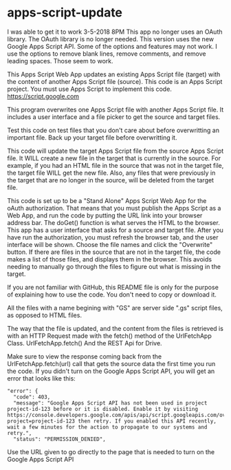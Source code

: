 # apps-script-update
I was able to get it to work 3-5-2018 8PM  This app no longer uses an OAuth library.  The OAuth library is no longer needed.
This version uses the new Google Apps Script API.  Some of the options and features may not work.  I use the options to remove blank lines, remove comments, and remove leading spaces.  Those seem to work.

This Apps Script Web App updates an existing Apps Script file (target) with the content of another Apps Script file (source).  This code is an Apps Script project.  You must use Apps Script to implement this code.  https://script.google.com

This program overwrites one Apps Script file with another Apps Script file.  It includes a user interface and a file picker to get the source and target files.  

Test this code on test files that you don't care about before overwritting an important file.  Back up your target file before overwritting it.

This code will update the target Apps Script file from the source Apps Script file.   It WILL create a new file in the target that is currently in the source.  For example, if you had an HTML file in the source that was not in the target file, the target file WILL get the new file.  Also, any files that were previously in the target that are no longer in the source, will be deleted from the target file.

This code is set up to be a "Stand Alone" Apps Script Web App for the oAuth authorization. That means that you must publish the Apps Script as a Web App, and run the code by putting the URL link into your browser address bar.  The doGet() function is what serves the HTML to the browser.  This app has a user interface that asks for a source and target file.  After you have run the authorization, you must refresh the browser tab, and the user interface will be shown.  Choose the file names and click the "Overwrite" button.  If there are files in the source that are not in the target file, the code makes a list of those files, and displays them in the browser.  This avoids needing to manually go through the files to figure out what is missing in the target.

If you are not familiar with GitHub, this README file is only for the purpose of explaining how to use the code.  You don't need to copy or download it.

All the files with a name begining with "GS" are server side ".gs" script files, as opposed to HTML files.

The way that the file is updated, and the content from the files is retrieved is with an HTTP Request made with the fetch() method of the UrlFetchApp Class.  UrlFetchApp.fetch()   And the REST Api for Drive.

Make sure to view the response coming back from the UrlFetchApp.fetch(url) call that gets the source data the first time you run the code.  If you didn't turn on the Google Apps Script API, you will get an error that looks like this:

    "error": {
      "code": 403,
      "message": "Google Apps Script API has not been used in project project-id-123 before or it is disabled. Enable it by visiting   https://console.developers.google.com/apis/api/script.googleapis.com/overview?project=project-id-123 then retry. If you enabled this API recently, wait a few minutes for the action to propagate to our systems and retry.",
      "status": "PERMISSION_DENIED",
    
 Use the URL given to go directly to the page that is needed to turn on the Google Apps Script API
